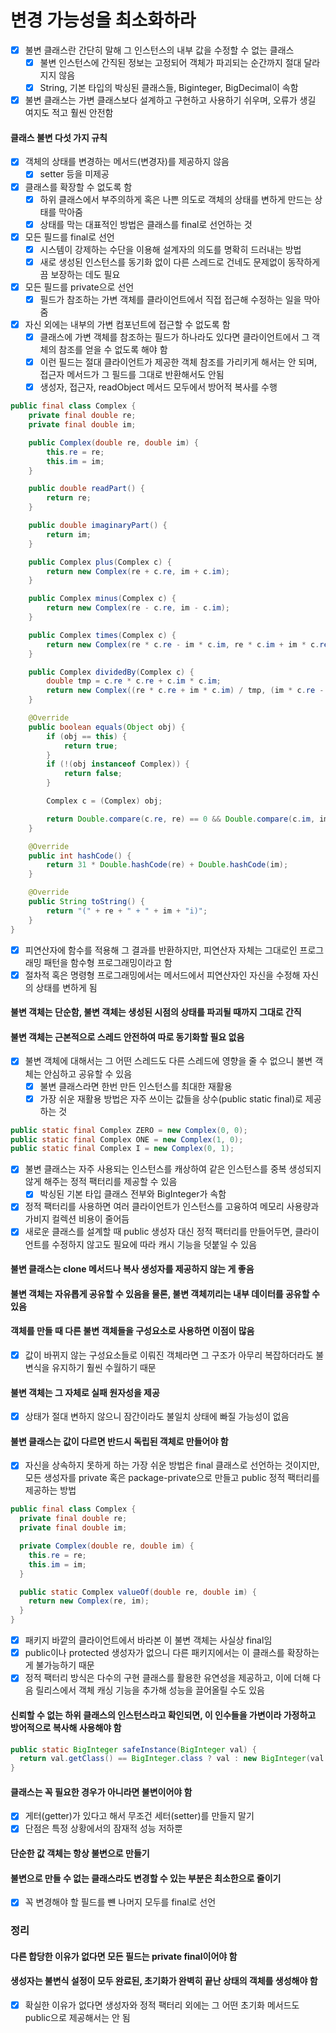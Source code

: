 # 변경 가능성을 최소화하라
- [x] 불변 클래스란 간단히 말해 그 인스턴스의 내부 값을 수정할 수 없는 클래스
  - [x] 불변 인스턴스에 간직된 정보는 고정되어 객체가 파괴되는 순간까지 절대 달라지지 않음
  - [x] String, 기본 타입의 박싱된 클래스들, Biginteger, BigDecimal이 속함
- [x] 불변 클래스는 가변 클래스보다 설계하고 구현하고 사용하기 쉬우며, 오류가 생길 여지도 적고 훨씬 안전함
#### 클래스 불변 다섯 가지 규칙
- [x] 객체의 상태를 변경하는 메서드(변경자)를 제공하지 않음
  -[x] setter 등을 미제공
- [x] 클래스를 확장할 수 없도록 함
  - [x] 하위 클래스에서 부주의하게 혹은 나쁜 의도로 객체의 상태를 변하게 만드는 상태를 막아줌
  - [x] 상태를 막는 대표적인 방법은 클래스를 final로 선언하는 것
- [x] 모든 필드를 final로 선언
  - [x] 시스템이 강제하는 수단을 이용해 설계자의 의도를 명확히 드러내는 방법
  - [x] 새로 생성된 인스턴스를 동기화 없이 다른 스레드로 건네도 문제없이 동작하게끔 보장하는 데도 필요
- [x] 모든 필드를 private으로 선언
  - [x] 필드가 참조하는 가변 객체를 클라이언트에서 직접 접근해 수정하는 일을 막아줌
- [x] 자신 외에는 내부의 가변 컴포넌트에 접근할 수 없도록 함
  - [x] 클래스에 가변 객체를 참조하는 필드가 하나라도 있다면 클라이언트에서 그 객체의 참조를 얻을 수 없도록 해야 함
  - [x] 이런 필드는 절대 클라이언트가 제공한 객체 참조를 가리키게 해서는 안 되며, 접근자 메서드가 그 필드를 그대로 반환해서도 안됨
  - [x] 생성자, 접근자, readObject 메서드 모두에서 방어적 복사를 수행
~~~java
public final class Complex {
    private final double re;
    private final double im;

    public Complex(double re, double im) {
        this.re = re;
        this.im = im;
    }

    public double readPart() {
        return re;
    }

    public double imaginaryPart() {
        return im;
    }

    public Complex plus(Complex c) {
        return new Complex(re + c.re, im + c.im);
    }

    public Complex minus(Complex c) {
        return new Complex(re - c.re, im - c.im);
    }

    public Complex times(Complex c) {
        return new Complex(re * c.re - im * c.im, re * c.im + im * c.re);
    }

    public Complex dividedBy(Complex c) {
        double tmp = c.re * c.re + c.im * c.im;
        return new Complex((re * c.re + im * c.im) / tmp, (im * c.re - re * c.im) / tmp);
    }

    @Override
    public boolean equals(Object obj) {
        if (obj == this) {
            return true;
        }
        if (!(obj instanceof Complex)) {
            return false;
        }

        Complex c = (Complex) obj;

        return Double.compare(c.re, re) == 0 && Double.compare(c.im, im) == 0;
    }

    @Override
    public int hashCode() {
        return 31 * Double.hashCode(re) + Double.hashCode(im);
    }

    @Override
    public String toString() {
        return "(" + re + " + " + im + "i)";
    }
}
~~~
- [x] 피연산자에 함수를 적용해 그 결과를 반환하지만, 피연산자 자체는 그대로인 프로그래밍 패턴을 함수형 프로그래밍이라고 함
- [x] 절차적 혹은 명령형 프로그래밍에서는 메서드에서 피연산자인 자신을 수정해 자신의 상태를 변하게 됨
#### 불변 객체는 단순함, 불변 객체는 생성된 시점의 상태를 파괴될 때까지 그대로 간직
#### 불변 객체는 근본적으로 스레드 안전하여 따로 동기화할 필요 없음
- [x] 불변 객체에 대해서는 그 어떤 스레드도 다른 스레드에 영향을 줄 수 없으니 불변 객체는 안심하고 공유할 수 있음
  - [x] 불변 클래스라면 한번 만든 인스턴스를 최대한 재활용
  - [x] 가장 쉬운 재활용 방법은 자주 쓰이는 값들을 상수(public static final)로 제공하는 것
~~~java
public static final Complex ZERO = new Complex(0, 0);
public static final Complex ONE = new Complex(1, 0);
public static final Complex I = new Complex(0, 1);
~~~
- [x] 불변 클래스는 자주 사용되는 인스턴스를 캐상하여 같은 인스턴스를 중복 생성되지 않게 해주는 정적 팩터리를 제공할 수 있음
  - [x] 박싱된 기본 타입 클래스 전부와 BigInteger가 속함
- [x] 정적 팩터리를 사용하면 여러 클라이언트가 인스턴스를 고융하여 메모리 사용량과 가비지 컬렉션 비용이 줄어듬
- [x] 새로운 클래스를 설계할 때 public 생성자 대신 정적 팩터리를 만들어두면, 클라이언트를 수정하지 않고도 필요에 따라 캐시 기능을 덧붙일 수 있음
#### 불변 클래스는 clone 메서드나 복사 생성자를 제공하지 않는 게 좋음
#### 불변 객체는 자유롭게 공유할 수 있음을 물론, 불변 객체끼리는 내부 데이터를 공유할 수 있음
#### 객체를 만들 때 다른 불변 객체들을 구성요소로 사용하면 이점이 많음
- [x] 값이 바뀌지 않는 구성요소들로 이뤄진 객체라면 그 구조가 아무리 복잡하더라도 불변식을 유지하기 훨씬 수월하기 때문
#### 불변 객체는 그 자체로 실패 원자성을 제공
- [x] 상태가 절대 변하지 않으니 잠간이라도 불일치 상태에 빠질 가능성이 없음
#### 불변 클래스는 값이 다르면 반드시 독립된 객체로 만들어야 함
- [x] 자신을 상속하지 못하게 하는 가장 쉬운 방법은 final 클래스로 선언하는 것이지만, 모든 생성자를 private 혹은 package-private으로 만들고 public 정적 팩터리를 제공하는 방법
~~~java
public final class Complex {
  private final double re;
  private final double im;

  private Complex(double re, double im) {
    this.re = re;
    this.im = im;
  }

  public static Complex valueOf(double re, double im) {
    return new Complex(re, im);
  }
}
~~~
- [x] 패키지 바깥의 클라이언트에서 바라본 이 불변 객체는 사실상 final임
- [x] public이나 protected 생성자가 없으니 다른 패키지에서는 이 클래스를 확장하는 게 불가능하기 때문
- [x] 정적 팩터리 방식은 다수의 구현 클래스를 활용한 유연성을 제공하고, 이에 더해 다음 릴리스에서 객체 캐싱 기능을 추가해 성능을 끌어올릴 수도 있음
#### 신뢰할 수 없는 하위 클래스의 인스턴스라고 확인되면, 이 인수들을 가변이라 가정하고 방어적으로 복사해 사용해야 함
~~~java
public static BigInteger safeInstance(BigInteger val) {
  return val.getClass() == BigInteger.class ? val : new BigInteger(val.toByteArray());
}
~~~
#### 클래스는 꼭 필요한 경우가 아니라면 불변이어야 함
- [x] 게터(getter)가 있다고 해서 무조건 세터(setter)를 만들지 말기
- [x] 단점은 특정 상황에서의 잠재적 성능 저하뿐
#### 단순한 값 객체는 항상 불변으로 만들기
#### 불변으로 만들 수 없는 클래스라도 변경할 수 있는 부분은 최소한으로 줄이기
- [x] 꼭 변경해야 할 필드를 뺸 나머지 모두를 final로 선언
### 정리
#### 다른 합당한 이유가 없다면 모든 필드는 private final이어야 함
#### 생성자는 불변식 설정이 모두 완료된, 초기화가 완벽히 끝난 상태의 객체를 생성해야 함
- [x] 확실한 이유가 없다면 생성자와 정적 팩터리 외에는 그 어떤 초기화 메서드도 public으로 제공해서는 안 됨
